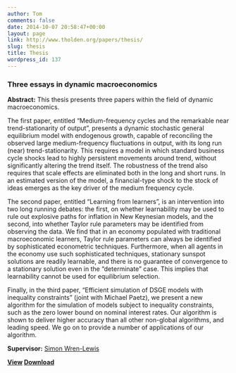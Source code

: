 ```yaml
---
author: Tom
comments: false
date: 2014-10-07 20:58:47+00:00
layout: page
link: http://www.tholden.org/papers/thesis/
slug: thesis
title: Thesis
wordpress_id: 137
---
```


### Three essays in dynamic macroeconomics



**Abstract:**
This thesis presents three papers within the field of dynamic macroeconomics.

The first paper, entitled “Medium-frequency cycles and the remarkable near trend-stationarity of output”, presents a dynamic stochastic general equilibrium model with endogenous growth, capable of reconciling the observed large medium-frequency fluctuations in output, with its long run (near) trend-stationarity. This requires a model in which standard business cycle shocks lead to highly persistent movements around trend, without significantly altering the trend itself. The robustness of the trend also requires that scale effects are eliminated both in the long and short runs. In an estimated version of the model, a financial-type shock to the stock of ideas emerges as the key driver of the medium frequency cycle.

The second paper, entitled “Learning from learners”, is an intervention into two long running debates: the first, on whether learnability may be used to rule out explosive paths for inflation in New Keynesian models, and the second, into whether Taylor rule parameters may be identified from observing the data. We find that in an economy populated with traditional macroeconomic learners, Taylor rule parameters can always be identified by sophisticated econometric techniques. Furthermore, when all agents in the economy use such sophisticated techniques, stationary sunspot solutions are readily learnable, and there is no guarantee of convergence to a stationary solution even in the “determinate” case. This implies that learnability cannot be used for equilibrium selection.

Finally, in the third paper, “Efficient simulation of DSGE models with inequality constraints” (joint with Michael Paetz), we present a new algorithm for the simulation of models subject to inequality constraints, such as the zero lower bound on nominal interest rates. Our algorithm is shown to deliver higher accuracy than all other non-global algorithms, and leading speed. We go on to provide a number of applications of our algorithm.

**Supervisor:** [Simon Wren-Lewis](http://www.economics.ox.ac.uk/members/simon.wren-lewis/)

**[View](https://docs.google.com/viewer?a=v&pid=sites&srcid=dGhvbGRlbi5vcmd8cm9vdHxneDo1MDc2YTA4MWI0Y2RmZDJm) [Download](https://sites.google.com/a/tholden.org/root/files/DPhil.pdf?attredirects=0)**
